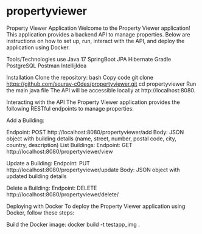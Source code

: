 # propertyviewer

Property Viewer Application
Welcome to the Property Viewer application! This application provides a backend API to manage properties. Below are instructions on how to set up, run, interact with the API, and deploy the application using Docker.

Tools/Technologies use
Java 17
SpringBoot
JPA Hibernate
Gradle
PostgreSQL
Postman
IntellijIdea

Installation
Clone the repository:
bash
Copy code
git clone https://github.com/sourav-c0des/propertyviewer.git
cd propertyviewer
Run the main java file
The API will be accessible locally at http://localhost:8080.

Interacting with the API
The Property Viewer application provides the following RESTful endpoints to manage properties:

Add a Building:

Endpoint: POST http://localhost:8080/propertyviewer/add
Body: JSON object with building details (name, street, number, postal code, city, country, description)
List Buildings:
Endpoint: GET http://localhost:8080/propertyviewer/view

Update a Building:
Endpoint: PUT http://localhost:8080/propertyviewer/update
Body: JSON object with updated building details

Delete a Building:
Endpoint: DELETE http://localhost:8080/propertyviewer/delete/

Deploying with Docker
To deploy the Property Viewer application using Docker, follow these steps:

Build the Docker image:
docker build -t testapp_img . 
